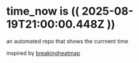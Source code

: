 # time_now is (( 2025-08-19T21:00:00.448Z ))

an automated repo that shows the currnent time

inspired by [breakingheatmap](https://github.com/breakingheatmap/breakingheatmap)